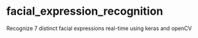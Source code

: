 # facial_expression_recognition
Recognize 7 distinct facial expressions real-time using keras and openCV
